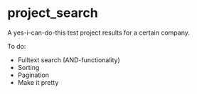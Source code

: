 # project_search
A yes-i-can-do-this test project results for a certain company.

To do:

- Fulltext search (AND-functionality)
- Sorting
- Pagination
- Make it pretty
